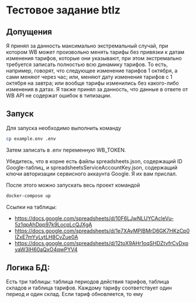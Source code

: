 # Тестовое задание btlz

## Допущения
Я принял за данность максимально экстремальный случай, при котором WB может произвольно менять тарифы без привязки к датам изменения тарифов, которые они указывают, при этом экстремально требуется записать полностью всю динамику тарифов. То есть, например, говорят, что следующее изменение тарифов 1 октября, а сами меняют через час; или, меняют дату изменения тарифов с 1 октября на завтра; или вообще тарифы изменились без какого-либо изменения в датах. 
Я также принял за данность, что данные в ответе от WB API не содержат ошибок в типизации.

## Запуск
Для запуска необходимо выполнить команду 

```bash
cp example.env .env
```

Затем записать в .env переменную WB_TOKEN. 

Убедитесь, что в корне есть файлы spreadsheets.json, содержащий ID Google-таблиц, и spreadsheetsServiceAccountKey.json, содержащий ключи авторизации сервисного аккаунта Google. Я их вам прислал.

После этого можно запускать весь проект командой

```bash
docker-compose up
```


Ссылки на таблицы:


- https://docs.google.com/spreadsheets/d/10F6LJwNLUYCAcleVu-5z1qpAhDpp97k9LocpLcQJXgA
- https://docs.google.com/spreadsheets/d/1e7XAyMPIBMrD6GK7HKzCp0IZxE7mYyLytLH8CvZue0A
- https://docs.google.com/spreadsheets/d/12toX9AHr1oqSHDZtvfrCvDxpyaW3lH60aQxO4qwPYV4


## Логика БД:

Есть три таблицы: таблица периодов действия тарифов, таблица складов и таблица тарифов.
Каждому тарифу соответствует один период и один склад. Если тариф обновляется, то ему 